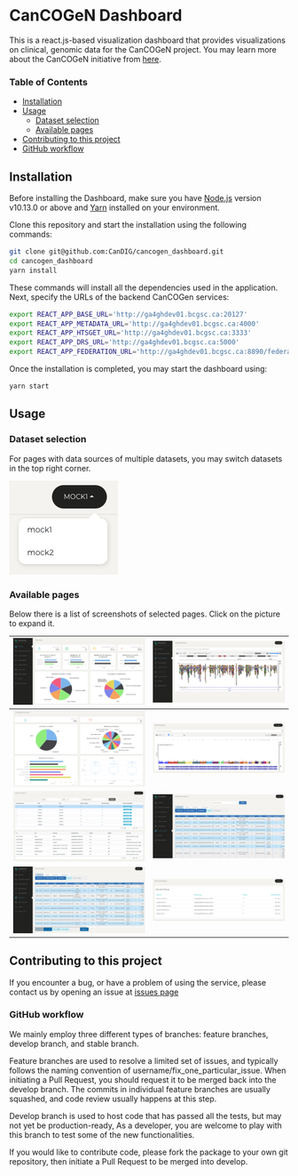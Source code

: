# CanCOGeN Dashboard

This is a react.js-based visualization dashboard that provides visualizations on clinical, genomic data for the CanCOGeN project. You may learn more about the CanCOGeN initiative from [here](https://www.genomecanada.ca/en/cancogen).

### Table of Contents
- [Installation](#installation)
- [Usage](#usage)
  - [Dataset selection](#dataset-selection)
  - [Available pages](#available-pages)
- [Contributing to this project](#contributing-to-this-project)
- [GitHub workflow](#github-workflow)


## Installation

Before installing the Dashboard, make sure you have [Node.js](https://nodejs.org/en/) version v10.13.0 or above and [Yarn](https://yarnpkg.com/) installed on your environment.

Clone this repository and start the installation using the following commands:
```bash
git clone git@github.com:CanDIG/cancogen_dashboard.git
cd cancogen_dashboard
yarn install
```
These commands will install all the dependencies used in the application. Next, specify the URLs of the backend CanCOGen services:
```bash
export REACT_APP_BASE_URL='http://ga4ghdev01.bcgsc.ca:20127'
export REACT_APP_METADATA_URL='http://ga4ghdev01.bcgsc.ca:4000'
export REACT_APP_HTSGET_URL='http://ga4ghdev01.bcgsc.ca:3333'
export REACT_APP_DRS_URL='http://ga4ghdev01.bcgsc.ca:5000'
export REACT_APP_FEDERATION_URL='http://ga4ghdev01.bcgsc.ca:8890/federation/search'
```

Once the installation is completed, you may start the dashboard using:
```bash
yarn start
```

## Usage

### Dataset selection

For pages with data sources of multiple datasets, you may switch datasets in the top right corner.

![](https://raw.githubusercontent.com/CanDIG/cancogen_dashboard/develop/docs/datasets_dropdown.png)

### Available pages

Below there is a list of screenshots of selected pages. Click on the picture to expand it.

| ![](https://raw.githubusercontent.com/CanDIG/cancogen_dashboard/develop/docs/overview_page.png)        | ![](https://raw.githubusercontent.com/CanDIG/cancogen_dashboard/develop/docs/htsget_browser.png) |
|------------------------------------------------------------------------------------------------------------------|---------------------------------------------------------------------------------------------------------------|
| ![](https://raw.githubusercontent.com/CanDIG/cancogen_dashboard/develop/docs/individuals_overview.png) | ![](https://raw.githubusercontent.com/CanDIG/cancogen_dashboard/develop/docs/gwas_browser.png)      |
| ![](https://raw.githubusercontent.com/CanDIG/cancogen_dashboard/develop/docs/variants_search.png)      | ![](https://raw.githubusercontent.com/CanDIG/cancogen_dashboard/develop/docs/symptoms_search.png) |
| ![](https://raw.githubusercontent.com/CanDIG/cancogen_dashboard/develop/docs/chord_metadata.png)       |   ![](https://raw.githubusercontent.com/CanDIG/cancogen_dashboard/develop/docs/services_status.png)                                                                                                              |

## Contributing to this project

If you encounter a bug, or have a problem of using the service, please contact us by opening an issue at [issues page](https://github.com/CanDIG/cancogen_dashboard/issues)

### GitHub workflow

We mainly employ three different types of branches: feature branches, develop branch, and stable branch.

Feature branches are used to resolve a limited set of issues, and typically follows the naming convention of username/fix_one_particular_issue. When initiating a Pull Request, you should request it to be merged back into the develop branch. The commits in individual feature branches are usually squashed, and code review usually happens at this step.

Develop branch is used to host code that has passed all the tests, but may not yet be production-ready, As a developer, you are welcome to play with this branch to test some of the new functionalities.

If you would like to contribute code, please fork the package to your own git repository, then initiate a Pull Request to be merged into develop.

